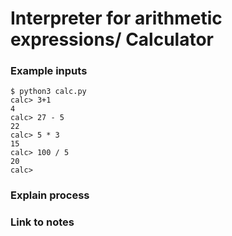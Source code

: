# Interpreter for arithmetic expressions/ Calculator


### Example inputs
```
$ python3 calc.py
calc> 3+1
4
calc> 27 - 5
22
calc> 5 * 3
15
calc> 100 / 5
20
calc>
```

### Explain process



### Link to notes
